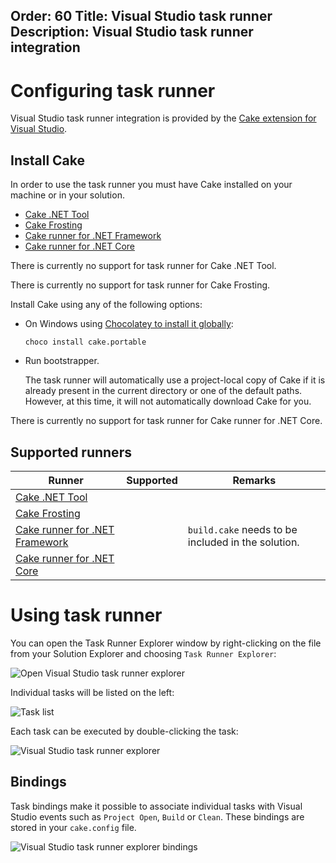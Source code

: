 Order: 60
Title: Visual Studio task runner
Description: Visual Studio task runner integration
---

# Configuring task runner

Visual Studio task runner integration is provided by the [Cake extension for Visual Studio](https://marketplace.visualstudio.com/items?itemName=vs-publisher-1392591.CakeforVisualStudio).

## Install Cake

In order to use the task runner you must have Cake installed on your machine or in your solution.

<ul class="nav nav-tabs">
    <li class="active"><a data-toggle="tab" href="#tool">Cake .NET Tool</a></li>
    <li><a data-toggle="tab" href="#frosting">Cake Frosting</a></li>
    <li><a data-toggle="tab" href="#netfx">Cake runner for .NET Framework</a></li>
    <li><a data-toggle="tab" href="#core">Cake runner for .NET Core</a></li>
</ul>

<div class="tab-content">
    <div id="tool" class="tab-pane fade in active">
        <p>
            There is currently no support for task runner for Cake .NET Tool.
        </p>
    </div>
    <div id="frosting" class="tab-pane fade">
        <p>
            There is currently no support for task runner for Cake Frosting.
        </p>
    </div>
    <div id="netfx" class="tab-pane fade">
        <p>
            Install Cake using any of the following options:
        </p>
        <ul>
            <li>
                <p>
                    On Windows using <a href="https://chocolatey.org/">Chocolatey to install it globally</a>:
                </p>
                <pre><code class="language-cmd hljs">choco install cake.portable</code></pre>
            </li>
            <li>
                <p>
                    Run bootstrapper.
                </p>
                <p>
                    The task runner will automatically use a project-local copy of Cake if it is already present in the current directory or one of the default paths.
                    However, at this time, it will not automatically download Cake for you.
                </p>
            </li>
        </ul>
    </div>
    <div id="core" class="tab-pane fade">
        <p>
            There is currently no support for task runner for Cake runner for .NET Core.
        </p>
    </div>
</div>

## Supported runners

| Runner                           | Supported                                       | Remarks                                            |
|----------------------------------|-------------------------------------------------|----------------------------------------------------|
| [Cake .NET Tool]                 | <i class="fa fa-times" style="color:red"></i>   |                                                    |
| [Cake Frosting]                  | <i class="fa fa-times" style="color:red"></i>   |                                                    |
| [Cake runner for .NET Framework] | <i class="fa fa-check" style="color:green"></i> | `build.cake` needs to be included in the solution. |
| [Cake runner for .NET Core]      | <i class="fa fa-times" style="color:red"></i>   |                                                    |

[Cake .NET Tool]: dotnet-tool
[Cake Frosting]: cake-frosting
[Cake runner for .NET Framework]: cake-runner-for-dotnet-framework
[Cake runner for .NET Core]: cake-runner-for-dotnet-core

# Using task runner

You can open the Task Runner Explorer window by right-clicking on the file from your Solution Explorer and choosing `Task Runner Explorer`:

![Open Visual Studio task runner explorer](/assets/img/cake-for-vs/task-runner-explorer-open.png)

Individual tasks will be listed on the left:

![Task list](/assets/img/cake-for-vs/task-runner-explorer-task-list.png)

Each task can be executed by double-clicking the task:

![Visual Studio task runner explorer](/assets/img/cake-for-vs/task-runner-explorer.png)

## Bindings

Task bindings make it possible to associate individual tasks with Visual Studio events such as `Project Open`, `Build` or `Clean`.
These bindings are stored in your `cake.config` file.

![Visual Studio task runner explorer bindings](/assets/img/cake-for-vs/trx.png)
